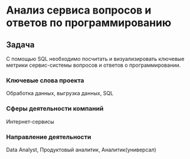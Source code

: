 # Анализ сервиса вопросов и ответов по программированию

## Задача
С помощью SQL необходимо посчитать  и визуализировать ключевые метрики сервис-системы вопросов и ответов о программировании. 

### Ключевые слова проекта
Обработка данных, выгрузка данных, SQL

### Сферы деятельности компаний
Интернет-сервисы

### Направление деятельности
Data Analyst,
Продуктовый аналитик, 
Аналитик(универсал) 
